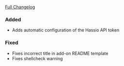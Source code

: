 [Full Changelog][changelog]

### Added

- Adds automatic configuration of the Hassio API token

### Fixed

- Fixes incorrect title in add-on README template
- Fixes shellcheck warning

[changelog]: https://github.com/hassio-addons/addon-node-red/compare/v0.4.0...v0.5.0